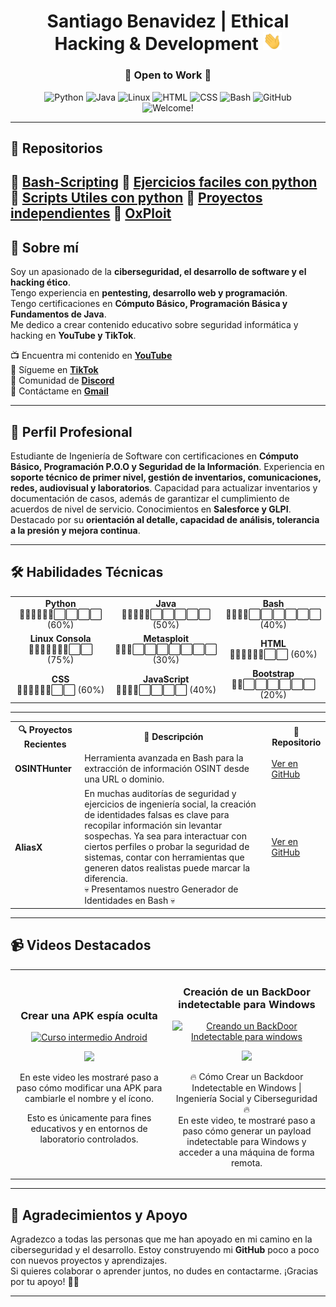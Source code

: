 <div align="center">
  <h1>Santiago Benavidez | Ethical Hacking & Development <img src="https://github.com/ABSphreak/ABSphreak/blob/master/gifs/Hi.gif" width="30px"></h1>
  <h3>👾 Open to Work 👾</h3>
  
  <div>
    <img src="https://img.shields.io/badge/Python-14354C?style=for-the-badge&logo=python&logoColor=white" alt="Python"/>
    <img src="https://img.shields.io/badge/Java-FCC624?style=for-the-badge&logo=java&logoColor=black" alt="Java"/>
    <img src="https://img.shields.io/badge/Linux-000000?style=for-the-badge&logo=linux&logoColor=white" alt="Linux"/>
    <img src="https://img.shields.io/badge/HTML-E34F26?style=for-the-badge&logo=html5&logoColor=white" alt="HTML"/>
    <img src="https://img.shields.io/badge/CSS-1572B6?style=for-the-badge&logo=css3&logoColor=white" alt="CSS"/>
    <img src="https://img.shields.io/badge/Bash-4EAA25?style=for-the-badge&logo=gnu-bash&logoColor=white" alt="Bash"/>
    <img src="https://img.shields.io/badge/GitHub-181717?style=for-the-badge&logo=github&logoColor=white" alt="GitHub"/>
  </div>
</div>

<div align="center" width="50">
  <img src="https://i.gifer.com/6o0.gif" alt="Welcome!" width="300"/>
</div>

---

## 📂 Repositorios  
🔗 [Bash-Scripting](https://github.com/BenaviDev/Repositorios_Bash)
🔗 [Ejercicios faciles con python](https://github.com/BenaviDev/Ejercicios-Practicos-PYTHON)
🔗 [Scripts Utiles con python](https://github.com/BenaviDev/ScriptsPython)
🔗 [Proyectos independientes](https://github.com/BenaviDev/Proyectos-Independientes)
🔗 [OxPloit](https://github.com/BenaviDev/OxPloit)
---

## 🚀 Sobre mí  
Soy un apasionado de la **ciberseguridad, el desarrollo de software y el hacking ético**.  
Tengo experiencia en **pentesting, desarrollo web y programación**.  
Tengo certificaciones en **Cómputo Básico, Programación Básica y Fundamentos de Java**.  
Me dedico a crear contenido educativo sobre seguridad informática y hacking en **YouTube y TikTok**.  

📺 Encuentra mi contenido en **[YouTube](https://www.youtube.com/@HackeandoPatos)**  
🎵 Sígueme en **[TikTok](https://www.tiktok.com/@hackeadopatos)**  
🔗 Comunidad de **[Discord](https://discord.gg/q7J7V2kr)**  
📧 Contáctame en **[Gmail](mailto:sbenavidezr29@gmail.com)**  

---

## 💼 Perfil Profesional  
Estudiante de Ingeniería de Software con certificaciones en **Cómputo Básico, Programación P.O.O y Seguridad de la Información**. 
Experiencia en **soporte técnico de primer nivel, gestión de inventarios, comunicaciones, redes, audiovisual y laboratorios**. 
Capacidad para actualizar inventarios y documentación de casos, además de garantizar el cumplimiento de acuerdos de nivel de servicio. 
Conocimientos en **Salesforce y GLPI**. Destacado por su **orientación al detalle, capacidad de análisis, tolerancia a la presión y mejora continua**.  

---

## 🛠 Habilidades Técnicas  

<table align="center">
<tr>
  <td align="center" width="33%"><b>Python</b><br>🔹🔹🔹🔹🔹🔹⬜⬜⬜⬜ (60%)</td>
  <td align="center" width="33%"><b>Java</b><br>🔹🔹🔹🔹🔹⬜⬜⬜⬜⬜ (50%)</td>
  <td align="center" width="33%"><b>Bash</b><br>🔹🔹🔹🔹⬜⬜⬜⬜⬜⬜ (40%)</td>
</tr>
<tr>
  <td align="center"><b>Linux Consola</b><br>🔹🔹🔹🔹🔹🔹🔹⬜⬜ (75%)</td>
  <td align="center"><b>Metasploit</b><br>🔹🔹🔹⬜⬜⬜⬜⬜⬜⬜ (30%)</td>
  <td align="center"><b>HTML</b><br>🔹🔹🔹🔹🔹🔹⬜⬜ (60%)</td>
</tr>
<tr>
  <td align="center"><b>CSS</b><br>🔹🔹🔹🔹🔹🔹⬜⬜ (60%)</td>
  <td align="center"><b>JavaScript</b><br>🔹🔹🔹🔹⬜⬜⬜⬜ (40%)</td>
  <td align="center"><b>Bootstrap</b><br>🔹🔹⬜⬜⬜⬜⬜⬜ (20%)</td>
</tr>
</table>

---

<table align="center"> <tr> <th>🔍 Proyectos Recientes</th> <th>📌 Descripción</th> <th>🔗 Repositorio</th> </tr> <tr> <td><b>OSINTHunter</b></td> <td>Herramienta avanzada en Bash para la extracción de información OSINT desde una URL o dominio.</td> <td><a href="https://github.com/BenaviDev/Repositorios_Bash/blob/main/osintV2.0.sh">Ver en GitHub</a></td> </tr> <tr> <td><b>AliasX</b></td> <td>En muchas auditorías de seguridad y ejercicios de ingeniería social, la creación de identidades falsas es clave para recopilar información sin levantar sospechas. Ya sea para interactuar con ciertos perfiles o probar la seguridad de sistemas, contar con herramientas que generen datos realistas puede marcar la diferencia. 
  <br>
💀 Presentamos nuestro Generador de Identidades en Bash 💀</td> <td><a href="https://github.com/BenaviDev/Repositorios_Bash/blob/main/credenciales.sh">Ver en GitHub</a></td> </tr> </table>

---

## 📹 Videos Destacados  

<table>
<tr>
<td width="50%">
<h3 align="center">Crear una APK espía oculta</h3>
<div align="center">
<a href="https://youtu.be/2Jxq2rm2h1o" target="_blank"><img src="https://i.imgur.com/5FfCN3U.jpeg" width="400" alt="Curso intermedio Android"></a>
<p>
<a href="https://youtu.be/2Jxq2rm2h1o" target="_blank">
<img src="https://img.shields.io/badge/-Youtube-green?style=for-the-badge&color=fbfc40">
</a>
</p>
<p>En este video les mostraré paso a paso cómo modificar una APK para cambiarle el nombre y el ícono. 
  
  <br>
  
  Esto es únicamente para fines educativos y en entornos de laboratorio controlados.</p>
</div>
</td>       

<td width="50%">
<h3 align="center">Creación de un BackDoor indetectable para Windows</h3>
<div align="center">
<a href="https://youtu.be/oMHeQb6U13Q" target="_blank"><img src="https://i.imgur.com/KphOqak.png" width="400" alt="Creando un BackDoor Indetectable para windows"></a>
<p>
<a href="https://youtu.be/oMHeQb6U13Q" target="_blank">
<img src="https://img.shields.io/badge/-Youtube-green?style=for-the-badge&color=ff00f4">
</a>
</p>
<p>🔥 Cómo Crear un Backdoor Indetectable en Windows | Ingeniería Social y Ciberseguridad 🔥
<br>
En este video, te mostraré paso a paso cómo generar un payload indetectable para Windows y acceder a una máquina de forma remota.</p>
</div>
</td>
</tr>
</table>

---

## 🙌 Agradecimientos y Apoyo  
Agradezco a todas las personas que me han apoyado en mi camino en la ciberseguridad y el desarrollo. Estoy construyendo mi **GitHub** poco a poco con nuevos proyectos y aprendizajes.  
Si quieres colaborar o aprender juntos, no dudes en contactarme. ¡Gracias por tu apoyo! 💙🚀  

---
